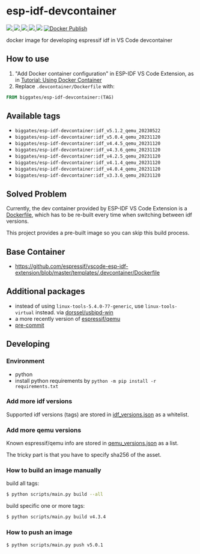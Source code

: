 # esp-idf-devcontainer

[![](https://img.shields.io/docker/image-size/biggates/esp-idf-devcontainer/idf_v5.1.2_qemu_20231120?label=biggates%2Fidf_v5.1.2_qemu_20231120&logo=docker) ![](https://img.shields.io/docker/image-size/biggates/esp-idf-devcontainer/idf_v5.0.4_qemu_20231120?label=biggates%2Fidf_v5.0.4_qemu_20231120&logo=docker) ![](https://img.shields.io/docker/image-size/biggates/esp-idf-devcontainer/idf_v4.4.6_qemu_20231120?label=biggates%2Fidf_v4.4.6_qemu_20231120&logo=docker) ![](https://img.shields.io/docker/image-size/biggates/esp-idf-devcontainer/idf_v4.3.6_qemu_20231120?label=biggates%2Fidf_v4.3.6_qemu_20231120&logo=docker) ![](https://img.shields.io/docker/image-size/biggates/esp-idf-devcontainer/idf_v3.3.6_qemu_20230223?label=biggates%2Fidf_v3.3.6_qemu_20230223&logo=docker)](https://hub.docker.com/r/biggates/esp-idf-devcontainer/tags) [![Docker Publish](https://github.com/biggates/esp-idf-devcontainer/actions/workflows/docker_publish.yml/badge.svg)](https://github.com/biggates/esp-idf-devcontainer/actions/workflows/docker_publish.yml)

docker image for developing espressif idf in VS Code devcontainer

## How to use

1. "Add Docker container configuration" in ESP-IDF VS Code Extension, as in [Tutorial: Using Docker Container](https://github.com/espressif/vscode-esp-idf-extension/blob/master/docs/tutorial/using-docker-container.md)
2. Replace `.devcontainer/Dockerfile` with:

  ```dockerfile
  FROM biggates/esp-idf-devcontainer:(TAG)
  ```

## Available tags

* `biggates/esp-idf-devcontainer:idf_v5.1.2_qemu_20230522`
* `biggates/esp-idf-devcontainer:idf_v5.0.4_qemu_20231120`
* `biggates/esp-idf-devcontainer:idf_v4.4.5_qemu_20231120`
* `biggates/esp-idf-devcontainer:idf_v4.3.6_qemu_20231120`
* `biggates/esp-idf-devcontainer:idf_v4.2.5_qemu_20231120`
* `biggates/esp-idf-devcontainer:idf_v4.1.4_qemu_20231120`
* `biggates/esp-idf-devcontainer:idf_v4.0.4_qemu_20231120`
* `biggates/esp-idf-devcontainer:idf_v3.3.6_qemu_20231120`

## Solved Problem

Currently, the dev container provided by ESP-IDF VS Code Extension is a [Dockerfile](https://github.com/espressif/vscode-esp-idf-extension/blob/master/templates/.devcontainer/Dockerfile), which has to be re-built every time when switching between idf versions.

This project provides a pre-built image so you can skip this build process.

## Base Container

* https://github.com/espressif/vscode-esp-idf-extension/blob/master/templates/.devcontainer/Dockerfile

## Additional packages

* instead of using `linux-tools-5.4.0-77-generic`, use `linux-tools-virtual` instead. via [dorssel/usbipd-win](https://github.com/dorssel/usbipd-win/wiki/WSL-support#usbip-client-tools)
* a more recently version of [espressif/qemu](https://github.com/espressif/qemu/)
* [pre-commit](https://pre-commit.com/)

## Developing

### Environment

* python
* install python requirements by `python -m pip install -r requirements.txt`

### Add more idf versions

Supported idf versions (tags) are stored in [idf_versions.json](./idf_versions.json) as a whitelist.

### Add more qemu versions

Known espressif/qemu info are stored in [qemu_versions.json](./qemu_versions.json) as a list.

The tricky part is that you have to specify sha256 of the asset.



### How to build an image manually

build all tags:

```bash
$ python scripts/main.py build --all
```

build specific one or more tags:

```bash
$ python scripts/main.py build v4.3.4
```

### How to push an image

```bash
$ python scripts/main.py push v5.0.1
```
